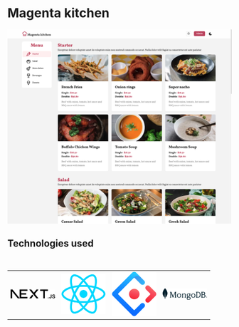 # Magenta kitchen

<img title="Home image" alt="Home image" src="./public/magenta-kitchen-home.jpg">

## Technologies used

<br/>

<table align="center">
  </tr>
    <td>
        <img alt="" src="./public/next.svg" width="100">
    </td>
    <td>
        <img alt="" src="./public/react-logo.png" width="100">
    </td>
     <td>
        <img alt="" src="./public/antd-logo.svg" width="100">
    </td>
     <td>
        <img alt="" src="./public/mongodb-logo.svg" width="100">
  </tr>
</table>

<br/>
